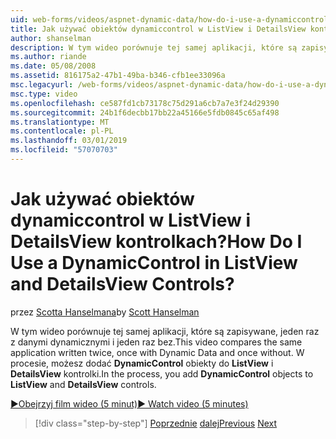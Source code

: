 ```yaml
---
uid: web-forms/videos/aspnet-dynamic-data/how-do-i-use-a-dynamiccontrol-in-listview-and-detailsview-controls
title: Jak używać obiektów dynamiccontrol w ListView i DetailsView kontrolkach? | Microsoft Docs
author: shanselman
description: W tym wideo porównuje tej samej aplikacji, które są zapisywane, jeden raz z danymi dynamicznymi i jeden raz bez. Podczas procesu dodawania obiektów DynamicControl do ListView...
ms.author: riande
ms.date: 05/08/2008
ms.assetid: 816175a2-47b1-49ba-b346-cfb1ee33096a
msc.legacyurl: /web-forms/videos/aspnet-dynamic-data/how-do-i-use-a-dynamiccontrol-in-listview-and-detailsview-controls
msc.type: video
ms.openlocfilehash: ce587fd1cb73178c75d291a6cb7a7e3f24d29390
ms.sourcegitcommit: 24b1f6decbb17bb22a45166e5fdb0845c65af498
ms.translationtype: MT
ms.contentlocale: pl-PL
ms.lasthandoff: 03/01/2019
ms.locfileid: "57070703"
---
```

<a name="how-do-i-use-a-dynamiccontrol-in-listview-and-detailsview-controls"></a><span data-ttu-id="79130-105">Jak używać obiektów dynamiccontrol w ListView i DetailsView kontrolkach?</span><span class="sxs-lookup"><span data-stu-id="79130-105">How Do I Use a DynamicControl in ListView and DetailsView Controls?</span></span>
====================
<span data-ttu-id="79130-106">przez [Scotta Hanselmana](https://github.com/shanselman)</span><span class="sxs-lookup"><span data-stu-id="79130-106">by [Scott Hanselman](https://github.com/shanselman)</span></span>

<span data-ttu-id="79130-107">W tym wideo porównuje tej samej aplikacji, które są zapisywane, jeden raz z danymi dynamicznymi i jeden raz bez.</span><span class="sxs-lookup"><span data-stu-id="79130-107">This video compares the same application written twice, once with Dynamic Data and once without.</span></span> <span data-ttu-id="79130-108">W procesie, możesz dodać **DynamicControl** obiekty do **ListView** i **DetailsView** kontrolki.</span><span class="sxs-lookup"><span data-stu-id="79130-108">In the process, you add **DynamicControl** objects to **ListView** and **DetailsView** controls.</span></span>

[<span data-ttu-id="79130-109">&#9654;Obejrzyj film wideo (5 minut)</span><span class="sxs-lookup"><span data-stu-id="79130-109">&#9654; Watch video (5 minutes)</span></span>](https://channel9.msdn.com/Blogs/ASP-NET-Site-Videos/how-do-i-use-a-dynamiccontrol-in-listview-and-detailsview-controls)

> [!div class="step-by-step"]
> <span data-ttu-id="79130-110">[Poprzednie](how-do-i-display-unknown-datatypes.md)
> [dalej](getting-started-with-dynamic-data.md)</span><span class="sxs-lookup"><span data-stu-id="79130-110">[Previous](how-do-i-display-unknown-datatypes.md)
[Next](getting-started-with-dynamic-data.md)</span></span>

